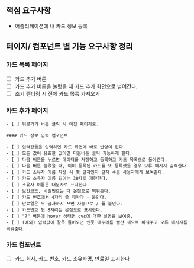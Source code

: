 ## 핵심 요구사항

- 어플리케이션에 내 카드 정보 등록

## 페이지/ 컴포넌트 별 기능 요구사항 정리

### 카드 목록 페이지

- [ ] 카드 추가 버튼
- [ ] 카드 추가 버튼을 눌렀을 때 카드 추가 화면으로 넘어간다,
- [ ] 초기 렌더링 시 전체 카드 목록 가져오기

### 카드 추가 페이지

    - [ ] 뒤로가기 버튼 클릭 시 이전 페이지로.

    #### 카드 정보 입력 컴포넌트

    - [ ] 입력값들을 입력하면 카드 화면에 바로 반영이 된다.
    - [ ] 모든 값이 유효한 값이면 다음버튼 클릭 가능하게 한다.
    - [ ] 다음 버튼을 누르면 데이터를 저장하고 등록하고 카드 목록으로 돌아간다.
    - [ ] 다음 버튼 눌렀을 때, 이미 등록된 카드를 또 등록했을 경우 오류 메시지 출력한다.
    - [ ] 카드 소유자 이름 작성 시 몇 글자인지 글자 수를 사용자에게 보여준다.
    - [ ] 카드 소유자 이름 길이는 30자로 제한한다.
    - [ ] 소유자 이름은 대문자로 표시한다.
    - [ ] 보안코드, 비밀번호는 다 온점으로 띄워준다.
    - [ ] 카드 번호에서 4자리 쓸 때마다 - 붙인다.
    - [ ] 만료일은 두 글자까지 쓰면 자동으로 / 를 붙인다.
    - [ ] 카드번호 뒷 8자리는 온점으로 표시한다.
    - [ ] "?" 버튼에 hover 상태면 cvc에 대한 설명을 보여줌.
    - [ ] (예외) 입력값이 잘못 들어오면 인풋 테두리를 빨간 색으로 바꿔주고 오류 메시지를 띄워준다.

### 카드 컴포넌트

- [ ] 카드 회사, 카드 번호, 카드 소유자명, 만료일 표시한다
